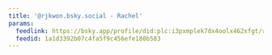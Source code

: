 ```yaml
---
title: '@rjkwon.bsky.social - Rachel'
params:
  feedlink: https://bsky.app/profile/did:plc:i3pxmplek7dx4oolx462xfgt/rss
  feedid: 1a1d3392b07c4fa5f9c456efe180b583
---
```

